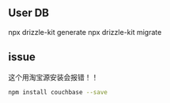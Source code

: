 ## User DB

npx drizzle-kit generate
npx drizzle-kit migrate

## issue

这个用淘宝源安装会报错！！

```bash
npm install couchbase --save
```
